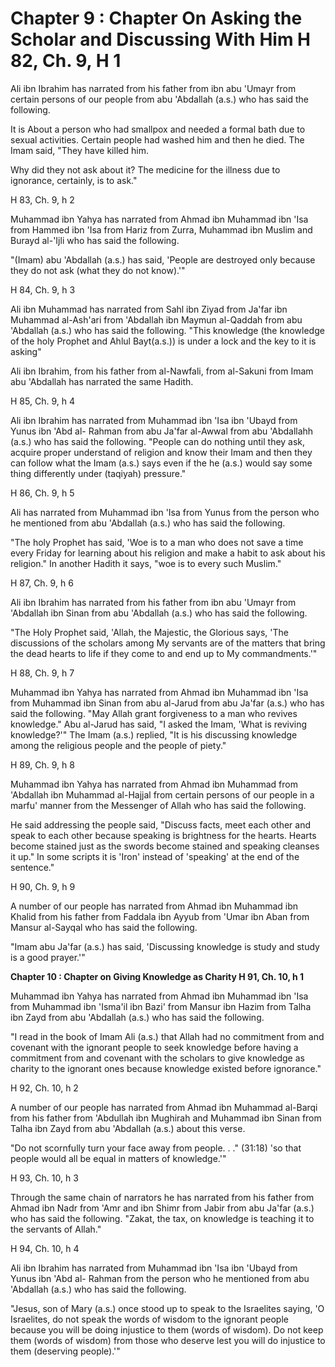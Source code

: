 Chapter 9 : Chapter On Asking the Scholar and Discussing With Him H 82, Ch. 9, H 1
==================================================================================

Ali ibn Ibrahim has narrated from his father from ibn abu 'Umayr from
certain persons of our people from abu 'Abdallah (a.s.) who has said the
following.

It is About a person who had smallpox and needed a formal bath due to
sexual activities. Certain people had washed him and then he died. The
Imam said, "They have killed him.

Why did they not ask about it? The medicine for the illness due to
ignorance, certainly, is to ask."

H 83, Ch. 9, h 2

Muhammad ibn Yahya has narrated from Ahmad ibn Muhammad ibn 'Isa from
Hammed ibn 'Isa from Hariz from Zurra, Muhammad ibn Muslim and Burayd
al-'Ijli who has said the following.

"(Imam) abu 'Abdallah (a.s.) has said, 'People are destroyed only
because they do not ask (what they do not know).'"

H 84, Ch. 9, h 3

Ali ibn Muhammad has narrated from Sahl ibn Ziyad from Ja'far ibn
Muhammad al-Ash'ari from 'Abdallah ibn Maymun al-Qaddah from abu
'Abdallah (a.s.) who has said the following. "This knowledge (the
knowledge of the holy Prophet and Ahlul Bayt(a.s.)) is under a lock and
the key to it is asking"

Ali ibn Ibrahim, from his father from al-Nawfali, from al-Sakuni from
Imam abu 'Abdallah has narrated the same Hadith.

H 85, Ch. 9, h 4

Ali ibn Ibrahim has narrated from Muhammad ibn 'Isa ibn 'Ubayd from
Yunus ibn 'Abd al- Rahman from abu Ja'far al-Awwal from abu 'Abdallahh
(a.s.) who has said the following. "People can do nothing until they
ask, acquire proper understand of religion and know their Imam and then
they can follow what the Imam (a.s.) says even if the he (a.s.) would
say some thing differently under (taqiyah) pressure."

H 86, Ch. 9, h 5

Ali has narrated from Muhammad ibn 'Isa from Yunus from the person who
he mentioned from abu 'Abdallah (a.s.) who has said the following.

"The holy Prophet has said, 'Woe is to a man who does not save a time
every Friday for learning about his religion and make a habit to ask
about his religion." In another Hadith it says, "woe is to every such
Muslim."

H 87, Ch. 9, h 6

Ali ibn Ibrahim has narrated from his father from ibn abu 'Umayr from
'Abdallah ibn Sinan from abu 'Abdallah (a.s.) who has said the
following.

"The Holy Prophet said, 'Allah, the Majestic, the Glorious says, 'The
discussions of the scholars among My servants are of the matters that
bring the dead hearts to life if they come to and end up to My
commandments.'"

H 88, Ch. 9, h 7

Muhammad ibn Yahya has narrated from Ahmad ibn Muhammad ibn 'Isa from
Muhammad ibn Sinan from abu al-Jarud from abu Ja'far (a.s.) who has said
the following. "May Allah grant forgiveness to a man who revives
knowledge." Abu al-Jarud has said, "I asked the Imam, 'What is reviving
knowledge?'" The Imam (a.s.) replied, "It is his discussing knowledge
among the religious people and the people of piety."

H 89, Ch. 9, h 8

Muhammad ibn Yahya has narrated from Ahmad ibn Muhammad from 'Abdallah
ibn Muhammad al-Hajjal from certain persons of our people in a marfu'
manner from the Messenger of Allah who has said the following.

He said addressing the people said, "Discuss facts, meet each other and
speak to each other because speaking is brightness for the hearts.
Hearts become stained just as the swords become stained and speaking
cleanses it up." In some scripts it is 'Iron' instead of 'speaking' at
the end of the sentence."

H 90, Ch. 9, h 9

A number of our people has narrated from Ahmad ibn Muhammad ibn Khalid
from his father from Faddala ibn Ayyub from 'Umar ibn Aban from Mansur
al-Sayqal who has said the following.

"Imam abu Ja'far (a.s.) has said, 'Discussing knowledge is study and
study is a good prayer.'"


**Chapter 10 : Chapter on Giving Knowledge as Charity H 91, Ch. 10, h
1**

Muhammad ibn Yahya has narrated from Ahmad ibn Muhammad ibn 'Isa from
Muhammad ibn 'Isma'il ibn Bazi' from Mansur ibn Hazim from Talha ibn
Zayd from abu 'Abdallah (a.s.) who has said the following.

"I read in the book of Imam Ali (a.s.) that Allah had no commitment
from and covenant with the ignorant people to seek knowledge before
having a commitment from and covenant with the scholars to give
knowledge as charity to the ignorant ones because knowledge existed
before ignorance."

H 92, Ch. 10, h 2

A number of our people has narrated from Ahmad ibn Muhammad al-Barqi
from his father from 'Abdullah ibn Mughirah and Muhammad ibn Sinan from
Talha ibn Zayd from abu 'Abdallah (a.s.) about this verse.

"Do not scornfully turn your face away from people. . ." (31:18) 'so
that people would all be equal in matters of knowledge.'"

H 93, Ch. 10, h 3

Through the same chain of narrators he has narrated from his father
from Ahmad ibn Nadr from 'Amr and ibn Shimr from Jabir from abu Ja'far
(a.s.) who has said the following. "Zakat, the tax, on knowledge is
teaching it to the servants of Allah."

H 94, Ch. 10, h 4

Ali ibn Ibrahim has narrated from Muhammad ibn 'Isa ibn 'Ubayd from
Yunus ibn 'Abd al- Rahman from the person who he mentioned from abu
'Abdallah (a.s.) who has said the following.

"Jesus, son of Mary (a.s.) once stood up to speak to the Israelites
saying, 'O Israelites, do not speak the words of wisdom to the ignorant
people because you will be doing injustice to them (words of wisdom). Do
not keep them (words of wisdom) from those who deserve lest you will do
injustice to them (deserving people).'"


